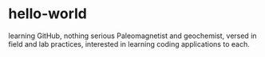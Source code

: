 # hello-world
learning GitHub, nothing serious
Paleomagnetist and geochemist, versed in field and lab practices, interested in learning coding applications to each.
